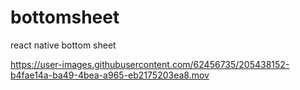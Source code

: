 # bottomsheet

react native bottom sheet


https://user-images.githubusercontent.com/62456735/205438152-b4fae14a-ba49-4bea-a965-eb2175203ea8.mov

